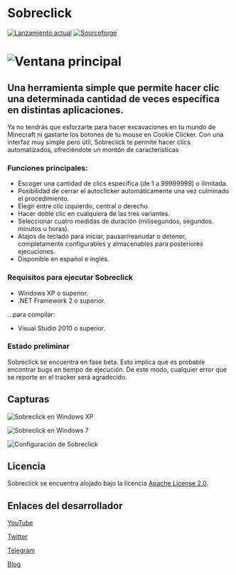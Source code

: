 # Sobreclick
[![Lanzamiento actual](https://img.shields.io/github/v/release/elstef41/sobreclick?include_prereleases)](https://github.com/elstef41/sobreclick/releases)
[![Sourceforge](https://img.shields.io/badge/sourceforge-descargar-green)](https://sourceforge.net/projects/sobreclick/files/latest/download)

![Ventana principal](https://github.com/elstef41/sobreclick/assets/19848495/91ffbaca-ef98-480c-8946-586303ea57b9)
=======

## Una herramienta simple que permite hacer clic una determinada cantidad de veces específica en distintas aplicaciones.
Ya no tendrás que esforzarte para hacer excavaciones en tu mundo de Minecraft ni gastarte los botones de tu mouse en Cookie Clicker. Con una interfaz muy simple pero útil, Sobreclick te permite hacer clics automatizados, ofreciéndote un montón de características

### Funciones principales:
- Escoger una cantidad de clics específica (de 1 a 99999999) o ilimitada.
- Posibilidad de cerrar el autoclicker automáticamente una vez culminado el procedimiento.
- Elegir entre clic izquierdo, central o derecho.
- Hacer doble clic en cualquiera de las tres variantes.
- Seleccionar cuatro medidas de duración (milisegundos, segundos. minutos u horas).
- Atajos de teclado para iniciar, pausar/reanudar o detener, completamente configurables y almacenables para posteriores ejecuciones.
- Disponible en español e inglés.

### Requisitos para ejecutar Sobreclick
* Windows XP o superior.
* .NET Framework 2 o superior.

...para compilar:
* Visual Studio 2010 o superior.

### Estado preliminar
Sobreclick se encuentra en fase beta. Esto implica que es probable encontrar bugs en tiempo de ejecución. De este modo, cualquier error que se reporte en el tracker será agradecido.

## Capturas
![Sobreclick en Windows XP](https://github.com/elstef41/sobreclick/assets/19848495/aca7a812-696d-4d3c-a99c-b1c299f5a0fd)

![Sobreclick en Windows 7](https://github.com/elstef41/sobreclick/assets/19848495/4bf50f14-6c59-454e-a7ce-5acaffe78238)

![Configuración de Sobreclick](https://github.com/elstef41/sobreclick/assets/19848495/164f0844-fc0c-4b7f-9b19-20c991ea15de)

## Licencia
Sobreclick se encuentra alojado bajo la licencia [Apache License 2.0](https://www.apache.org/licenses/LICENSE-2.0.html).

## Enlaces del desarrollador
[YouTube](https://www.youtube.com/user/elstef41)

[Twitter](https://twitter.com/elstef41)

[Telegram](https://t.me/elstef41)

[Blog](https://elstef41.com)

